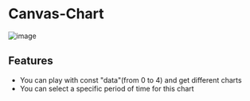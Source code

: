 # Canvas-Chart
![image](https://res.cloudinary.com/powder-shopit/image/upload/v1620216555/Screenshot_9_k0vvem.png)
## Features
- You can play with const "data"(from 0 to 4) and get different charts
- You can select a specific period of time for this chart
